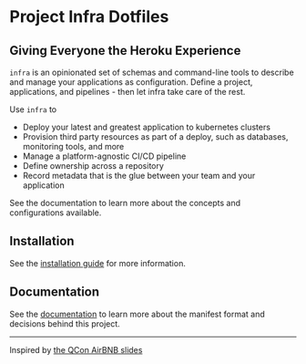 # Project Infra Dotfiles
## Giving Everyone the Heroku Experience

`infra` is an opinionated set of schemas and command-line tools to describe and manage
your applications as configuration.  Define a project, applications, and pipelines -
then let infra take care of the rest.

Use `infra` to

* Deploy your latest and greatest application to kubernetes clusters
* Provision third party resources as part of a deploy, such as databases,
  monitoring tools, and more
* Manage a platform-agnostic CI/CD pipeline
* Define ownership across a repository
* Record metadata that is the glue between your team and your application

See the documentation to learn more about the concepts and configurations available.

## Installation

See the [installation guide](./docs/installation/) for more information.

## Documentation

See the [documentation](./docs/index.md) to learn more about the manifest format and decisions behind this project.


---


Inspired by [the QCon AirBNB slides](https://qconlondon.com/system/files/presentation-slides/qcon_london_2019.pdf)
